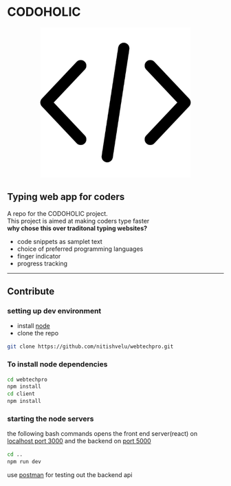 
# **CODOHOLIC**

<p align="center">
 <img src="./client/src/images/codinggithub.svg" width="350">
</p>

## **Typing web app for coders**
 A repo for the CODOHOLIC project.<br>
 This project is aimed at making coders type faster<br>
 **why chose this over traditonal typing websites?**<br>
 - code snippets as samplet text
 - choice of preferred programming languages
 - finger indicator 
 - progress tracking
 ***
 ## Contribute

### setting up dev environment
 - install [node](https://nodejs.org/en/download/) 
 - clone the repo
```bash
git clone https://github.com/nitishvelu/webtechpro.git
```

### To install node dependencies
```bash
cd webtechpro
npm install
cd client 
npm install
```

### starting the node servers
the following bash commands opens the front end server(react) on [localhost port 3000](http://localhost:3000) and the backend on [port 5000](http://localhost:5000)
```bash
cd ..
npm run dev
```
use [postman](https://www.postman.com/downloads/) for testing out the backend api
